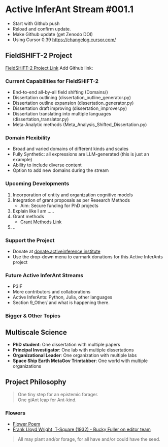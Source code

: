 # Active InferAnt Stream #001.1

- Start with Github push
- Reload and confirm update. 
- Make Github update (get Zenodo DOI)
- Using Cursor 0.39 https://changelog.cursor.com/ 

## FieldSHIFT-2 Project
[FieldSHIFT-2 Project Link](https://coda.io/d/Active-Blockference_dIvNESFmyj6/FieldSHIFT_suASc#_lukAp)
Add Github link: 

### Current Capabilities for FieldSHIFT-2 
- End-to-end all-by-all field shifting (Domains/)
- Dissertation outlining (dissertation_outline_generator.py)
- Dissertation outline expansion (dissertation_generator.py)
- Dissertation draft improving (dissertation_improver.py)
- Dissertation translating into multiple languages (dissertation_translator.py)
- Meta-Analytic methods (Meta_Analysis_Shifted_Dissertation.py)

### Domain Flexibility
- Broad and varied domains of different kinds and scales
- Fully Synthetic: all expressions are LLM-generated (this is just an example)
- Ability to include diverse content
- Option to add new domains during the stream

### Upcoming Developments
1. Incorporation of entity and organization cognitive models
3. Integration of grant proposals as per Research Methods
   - Aim: Secure funding for PhD projects
4. Explain like I am .....
5. Grant methods
   - [Grant Methods Link](https://coda.io/d/Active-Blockference_dIvNESFmyj6/Grant-Methods_suz40#_luyPz)
6. ..

### Support the Project
- Donate at [donate.activeinference.institute](https://donate.activeinference.institute)
- Use the drop-down menu to earmark donations for this Active InferAnts project

### Future Active InferAnt Streams
- P3IF
- More contributors and collaborations
- Active InferAnts: Python, Julia, other languages
- Section 9_Other/ and what is happening there. 

### Bigger & Other Topics 

## Multiscale Science
- **PhD student**: One dissertation with multiple papers
- **Principal Investigator**: One lab with multiple dissertations
- **Organizational Leader**: One organization with multiple labs
- **Space Ship Earth MetaGov Trimtabber**: One world with multiple organizations 

## Project Philosophy

> One tiny step for an epistemic forager.  
> One giAnt leap for Ant-kind.

### Flowers
- [Flower Poem](Flower_Poem.md)
- [Frank Lloyd Wright, T-Square (1932) - Bucky Fuller on editor team](http://www.steinerag.com/flw/Periodicals/ArchPubs.htm#0353.01)

> All may plant and/or forage, for all have and/or could have the seed.  
